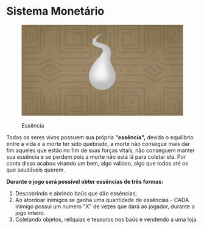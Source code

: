 # Sistema Monetário

<figure><img src="../.gitbook/assets/EssenciaAnim.gif" alt=""><figcaption><p>Essência</p></figcaption></figure>

Todos os seres vivos possuem sua própria **"essência",** devido o equilíbrio entre a vida e a morte ter sido quebrado, a morte não consegue mais dar fim aqueles que estão no fim de suas forças vitais, não conseguem manter sua essência e se perdem pois a morte não está lá para coletar ela. Por conta disso acabou virando um bem, algo valioso, algo que todos até os que saudáveis querem.

**Durante o jogo será possível obter essências de três formas:**

1. Descobrindo e abrindo baús que dão essências;
2. Ao atordoar inimigos se ganha uma quantidade de essências - CADA inimigo possui um numero "X" de vezes que dará ao jogador, durante o jogo inteiro.
3. Coletando objetos, relíquias e tesouros nos baús e vendendo a uma loja.
